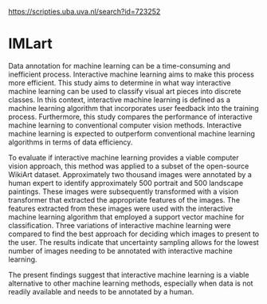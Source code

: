 https://scripties.uba.uva.nl/search?id=723252
# IMLart
Data annotation for machine learning can be a time-consuming and inefficient process. Interactive machine learning aims to make this process more efficient. This study aims to determine in what way interactive machine learning can be used to classify visual art pieces into discrete classes. In this context, interactive machine learning is defined as a machine learning algorithm that incorporates user feedback into the training process. Furthermore, this study compares the performance of interactive machine learning to conventional computer vision methods. Interactive machine learning is expected to outperform conventional machine learning algorithms in terms of data efficiency. 
    
To evaluate if interactive machine learning provides a viable computer vision approach, this method was applied to a subset of the open-source WikiArt dataset. Approximately two thousand images were annotated by a human expert to identify approximately 500 portrait and 500 landscape paintings. These images were subsequently transformed with a vision transformer that extracted the appropriate features of the images. The features extracted from these images were used with the interactive machine learning algorithm that employed a support vector machine for classification. Three variations of interactive machine learning were compared to find the best approach for deciding which images to present to the user. The results indicate that uncertainty sampling allows for the lowest number of images needing to be annotated with interactive machine learning.
    
The present findings suggest that interactive machine learning is a viable alternative to other machine learning methods, especially when data is not readily available and needs to be annotated by a human.
